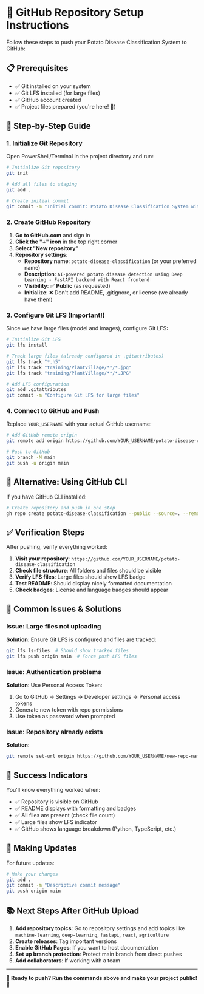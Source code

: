 # 🚀 GitHub Repository Setup Instructions

Follow these steps to push your Potato Disease Classification System to GitHub:

## 📋 Prerequisites

- ✅ Git installed on your system
- ✅ Git LFS installed (for large files)
- ✅ GitHub account created
- ✅ Project files prepared (you're here! 🎉)

## 🎯 Step-by-Step Guide

### 1. Initialize Git Repository

Open PowerShell/Terminal in the project directory and run:

```bash
# Initialize Git repository
git init

# Add all files to staging
git add .

# Create initial commit
git commit -m "Initial commit: Potato Disease Classification System with ML model and React frontend"
```

### 2. Create GitHub Repository

1. **Go to GitHub.com** and sign in
2. **Click the "+" icon** in the top right corner
3. **Select "New repository"**
4. **Repository settings**:
   - **Repository name**: `potato-disease-classification` (or your preferred name)
   - **Description**: `AI-powered potato disease detection using Deep Learning - FastAPI backend with React frontend`
   - **Visibility**: ✅ **Public** (as requested)
   - **Initialize**: ❌ Don't add README, .gitignore, or license (we already have them)

### 3. Configure Git LFS (Important!)

Since we have large files (model and images), configure Git LFS:

```bash
# Initialize Git LFS
git lfs install

# Track large files (already configured in .gitattributes)
git lfs track "*.h5"
git lfs track "training/PlantVillage/**/*.jpg"
git lfs track "training/PlantVillage/**/*.JPG"

# Add LFS configuration
git add .gitattributes
git commit -m "Configure Git LFS for large files"
```

### 4. Connect to GitHub and Push

Replace `YOUR_USERNAME` with your actual GitHub username:

```bash
# Add GitHub remote origin
git remote add origin https://github.com/YOUR_USERNAME/potato-disease-classification.git

# Push to GitHub
git branch -M main
git push -u origin main
```

## 🎯 Alternative: Using GitHub CLI

If you have GitHub CLI installed:

```bash
# Create repository and push in one step
gh repo create potato-disease-classification --public --source=. --remote=origin --push
```

## ✅ Verification Steps

After pushing, verify everything worked:

1. **Visit your repository**: `https://github.com/YOUR_USERNAME/potato-disease-classification`
2. **Check file structure**: All folders and files should be visible
3. **Verify LFS files**: Large files should show LFS badge
4. **Test README**: Should display nicely formatted documentation
5. **Check badges**: License and language badges should appear

## 🚨 Common Issues & Solutions

### Issue: Large files not uploading
**Solution**: Ensure Git LFS is configured and files are tracked:
```bash
git lfs ls-files  # Should show tracked files
git lfs push origin main  # Force push LFS files
```

### Issue: Authentication problems
**Solution**: Use Personal Access Token:
1. Go to GitHub → Settings → Developer settings → Personal access tokens
2. Generate new token with repo permissions
3. Use token as password when prompted

### Issue: Repository already exists
**Solution**: 
```bash
git remote set-url origin https://github.com/YOUR_USERNAME/new-repo-name.git
```

## 🎉 Success Indicators

You'll know everything worked when:

- ✅ Repository is visible on GitHub
- ✅ README displays with formatting and badges
- ✅ All files are present (check file count)
- ✅ Large files show LFS indicator
- ✅ GitHub shows language breakdown (Python, TypeScript, etc.)

## 🔄 Making Updates

For future updates:

```bash
# Make your changes
git add .
git commit -m "Descriptive commit message"
git push origin main
```

## 📚 Next Steps After GitHub Upload

1. **Add repository topics**: Go to repository settings and add topics like `machine-learning`, `deep-learning`, `fastapi`, `react`, `agriculture`
2. **Create releases**: Tag important versions
3. **Enable GitHub Pages**: If you want to host documentation
4. **Set up branch protection**: Protect main branch from direct pushes
5. **Add collaborators**: If working with a team

---

**🎯 Ready to push? Run the commands above and make your project public! 🚀**
